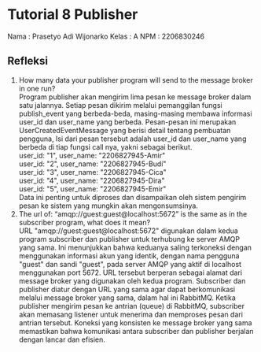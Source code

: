 # Tutorial 8 Publisher
Nama  : Prasetyo Adi Wijonarko
Kelas : A
NPM   : 2206830246

## Refleksi
1. How many data your publisher program will send to the message broker in one run? <br>
Program publisher akan mengirim lima pesan ke message broker dalam satu jalannya. Setiap pesan dikirim melalui pemanggilan fungsi publish_event yang berbeda-beda, masing-masing membawa informasi user_id dan user_name yang berbeda. Pesan-pesan ini merupakan UserCreatedEventMessage yang berisi detail tentang pembuatan pengguna, Isi dari pesan tersebut adalah user_id dan user_name yang berbeda di tiap fungsi call nya, yakni sebagai berikut. <br>
user_id: "1", user_name: "2206827945-Amir" <br>
user_id: "2", user_name: "2206827945-Budi" <br>
user_id: "3", user_name: "2206827945-Cica" <br>
user_id: "4", user_name: "2206827945-Dira" <br>
user_id: "5", user_name: "2206827945-Emir" <br>
Data ini penting untuk diproses dan disampaikan oleh sistem pengirim pesan ke sistem yang mungkin akan mengonsumsinya.
2. The url of: “amqp://guest:guest@localhost:5672” is the same as in the subscriber program, what does it mean? <br>
URL "amqp://guest:guest@localhost:5672" digunakan dalam kedua program subscriber dan publisher untuk terhubung ke server AMQP yang sama. Ini menunjukkan bahwa keduanya saling terkoneksi dengan menggunakan informasi akun yang identik, dengan nama pengguna "guest" dan sandi "guest", pada server AMQP yang aktif di localhost menggunakan port 5672. URL tersebut berperan sebagai alamat dari message broker yang digunakan oleh kedua program. Subscriber dan publisher diatur dengan URL yang sama agar dapat berkomunikasi melalui message broker yang sama, dalam hal ini RabbitMQ. Ketika publisher mengirim pesan ke antrian (queue) di RabbitMQ, subscriber akan memasang listener untuk menerima dan memproses pesan dari antrian tersebut. Koneksi yang konsisten ke message broker yang sama memastikan bahwa komunikasi antara subscriber dan publisher berjalan dengan lancar dan efisien.